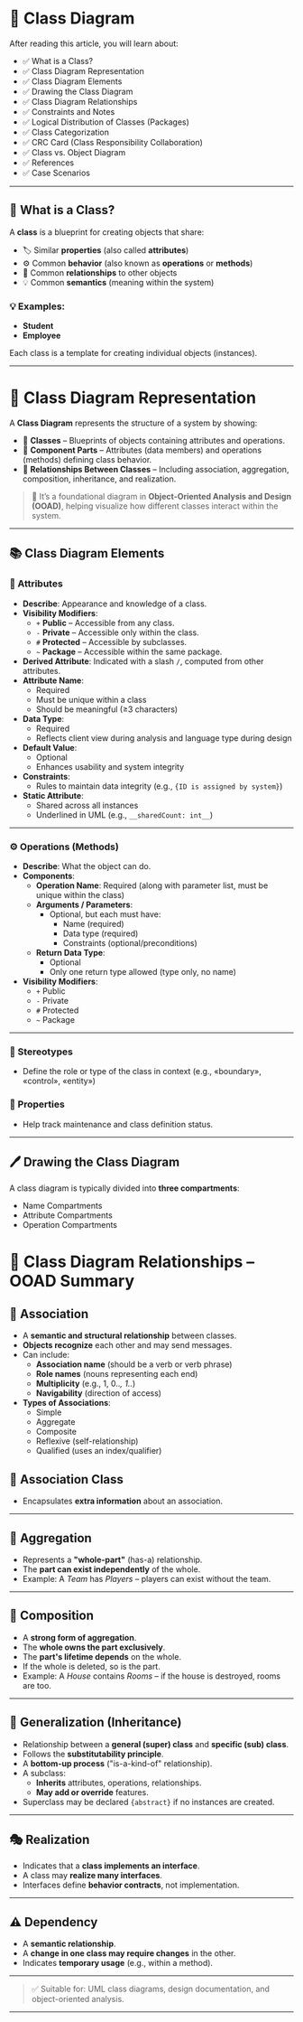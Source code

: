 # 📘 Class Diagram

After reading this article, you will learn about:

- ✅ What is a Class?
- ✅ Class Diagram Representation
- ✅ Class Diagram Elements
- ✅ Drawing the Class Diagram
- ✅ Class Diagram Relationships
- ✅ Constraints and Notes
- ✅ Logical Distribution of Classes (Packages)
- ✅ Class Categorization
- ✅ CRC Card (Class Responsibility Collaboration)
- ✅ Class vs. Object Diagram
- ✅ References
- ✅ Case Scenarios

---

## 🧠 What is a Class?

A **class** is a blueprint for creating objects that share:

- 🏷️ Similar **properties** (also called **attributes**)
- ⚙️ Common **behavior** (also known as **operations** or **methods**)
- 🔗 Common **relationships** to other objects
- 💡 Common **semantics** (meaning within the system)

### 💡 Examples:
- **Student**
- **Employee**

Each class is a template for creating individual objects (instances).

---

# 🌟 Class Diagram Representation

A **Class Diagram** represents the structure of a system by showing:

- 🧱 **Classes** – Blueprints of objects containing attributes and operations.
- 🧩 **Component Parts** – Attributes (data members) and operations (methods) defining class behavior.
- 🔗 **Relationships Between Classes** – Including association, aggregation, composition, inheritance, and realization.

> 🧠 It’s a foundational diagram in **Object-Oriented Analysis and Design (OOAD)**, helping visualize how different classes interact within the system.

---

## 📚 Class Diagram Elements

### 🧾 Attributes
- **Describe**: Appearance and knowledge of a class.
- **Visibility Modifiers**:
  - `+` **Public** – Accessible from any class.
  - `-` **Private** – Accessible only within the class.
  - `#` **Protected** – Accessible by subclasses.
  - `~` **Package** – Accessible within the same package.
- **Derived Attribute**: Indicated with a slash `/`, computed from other attributes.
- **Attribute Name**:
  - Required
  - Must be unique within a class
  - Should be meaningful (≥3 characters)
- **Data Type**:
  - Required
  - Reflects client view during analysis and language type during design
- **Default Value**:
  - Optional
  - Enhances usability and system integrity
- **Constraints**:
  - Rules to maintain data integrity (e.g., `{ID is assigned by system}`)
- **Static Attribute**:
  - Shared across all instances
  - Underlined in UML (e.g., `__sharedCount: int__`)

---

### ⚙️ Operations (Methods)
- **Describe**: What the object can do.
- **Components**:
  - **Operation Name**: Required (along with parameter list, must be unique within the class)
  - **Arguments / Parameters**:
    - Optional, but each must have:
      - Name (required)
      - Data type (required)
      - Constraints (optional/preconditions)
  - **Return Data Type**:
    - Optional
    - Only one return type allowed (type only, no name)
- **Visibility Modifiers**:
  - `+` Public
  - `-` Private
  - `#` Protected
  - `~` Package

---

### 💠 Stereotypes
- Define the role or type of the class in context (e.g., «boundary», «control», «entity»)

### 🧾 Properties
- Help track maintenance and class definition status.

---

## 🖊️ Drawing the Class Diagram

A class diagram is typically divided into **three compartments**:
- Name Compartments
- Attribute Compartments
- Operation Compartments


# 📘 Class Diagram Relationships – OOAD Summary

## 🔗 Association
- A **semantic and structural relationship** between classes.
- **Objects recognize** each other and may send messages.
- Can include:
  - **Association name** (should be a verb or verb phrase)
  - **Role names** (nouns representing each end)
  - **Multiplicity** (e.g., 1, 0..*, 1..*)
  - **Navigability** (direction of access)
- **Types of Associations**:
  - Simple
  - Aggregate
  - Composite
  - Reflexive (self-relationship)
  - Qualified (uses an index/qualifier)

## 🔘 Association Class
- Encapsulates **extra information** about an association.

---

## 🔷 Aggregation
- Represents a **"whole-part"** (has-a) relationship.
- The **part can exist independently** of the whole.
- Example: A *Team* has *Players* – players can exist without the team.

---

## 🔶 Composition
- A **strong form of aggregation**.
- The **whole owns the part exclusively**.
- The **part's lifetime depends** on the whole.
- If the whole is deleted, so is the part.
- Example: A *House* contains *Rooms* – if the house is destroyed, rooms are too.

---

## 🧬 Generalization (Inheritance)
- Relationship between a **general (super) class** and **specific (sub) class**.
- Follows the **substitutability principle**.
- A **bottom-up process** ("is-a-kind-of" relationship).
- A subclass:
  - **Inherits** attributes, operations, relationships.
  - **May add or override** features.
- Superclass may be declared `{abstract}` if no instances are created.

---

## 🎭 Realization
- Indicates that a **class implements an interface**.
- A class may **realize many interfaces**.
- Interfaces define **behavior contracts**, not implementation.

---

## ⚠️ Dependency
- A **semantic relationship**.
- A **change in one class may require changes** in the other.
- Indicates **temporary usage** (e.g., within a method).

---

> ✅ Suitable for: UML class diagrams, design documentation, and object-oriented analysis.












---

